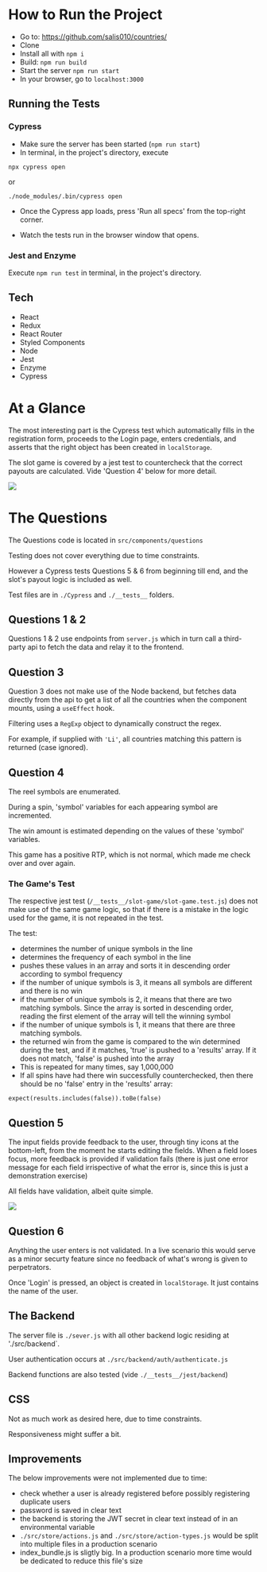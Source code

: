 # How to Run the Project

- Go to: https://github.com/salis010/countries/
- Clone
- Install all with `npm i`
- Build: `npm run build`
- Start the server `npm run start`
- In your browser, go to `localhost:3000`

## Running the Tests

### Cypress

- Make sure the server has been started (`npm run start`)
- In terminal, in the project's directory, execute

```npx cypress open```

or

```./node_modules/.bin/cypress open```

- Once the Cypress app loads, press 'Run all specs' from the top-right corner.

- Watch the tests run in the browser window that opens.


### Jest and Enzyme

Execute `npm run test` in terminal, in the project's directory.

## Tech

- React
- Redux
- React Router
- Styled Components
- Node
- Jest
- Enzyme
- Cypress

# At a Glance

The most interesting part is the Cypress test which automatically fills in the registration form, proceeds to the Login page, enters credentials, and asserts that the right object has been created in `localStorage`.

The slot game is covered by a jest test to countercheck that the correct payouts are calculated. Vide 'Question 4' below for more detail.

![](src/images/question4.png)


# The Questions

The Questions code is located in `src/components/questions`

Testing does not cover everything due to time constraints.

However a Cypress tests Questions 5 & 6 from beginning till end, and the slot's payout logic is included as well.

Test files are in `./Cypress` and `./__tests__` folders.

## Questions 1 & 2

Questions 1 & 2 use endpoints from `server.js` which in turn call a third-party api to fetch the data and relay it to the frontend.

## Question 3

Question 3 does not make use of the Node backend, but fetches data directly from the api to get a list of all the countries when the component mounts, using a `useEffect` hook.

Filtering uses a `RegExp` object to dynamically construct the regex. 

For example, if supplied with `'Li'`, all countries matching this pattern is returned (case ignored).


## Question 4

The reel symbols are enumerated.

During a spin, 'symbol' variables for each appearing symbol are incremented.

The win amount is estimated depending on the values of these 'symbol' variables.

This game has a positive RTP, which is not normal, which made me check over and over again.

### The Game's Test

The respective jest test (`/__tests__/slot-game/slot-game.test.js`) does not make use of the same game logic, so that if there is a mistake in the logic used for the game, it is not repeated in the test.

The test:
- determines the number of unique symbols in the line
- determines the frequency of each symbol in the line
- pushes these values in an array and sorts it in descending order according to symbol frequency
- if the number of unique symbols is 3, it means all symbols are different and there is no win
- if the number of unique symbols is 2, it means that there are two matching symbols. Since the array is sorted in descending order, reading the first element of the array will tell the winning symbol
- if the number of unique symbols is 1, it means that there are three matching symbols.
- the returned win from the game is compared to the win determined during the test, and if it matches, 'true' is pushed to a 'results' array. If it does not match, 'false' is pushed into the array
- This is repeated for many times, say 1,000,000
- If all spins have had there win successfully counterchecked, then there should be no 'false' entry in the 'results' array:

```expect(results.includes(false)).toBe(false)```

## Question 5 

The input fields provide feedback to the user, through tiny icons at the bottom-left, from the moment he starts editing the fields. When a field loses focus, more feedback is provided if validation fails (there is just one error message for each field irrispective of what the error is, since this is just a demonstration exercise)

All fields have validation, albeit quite simple.

![](src/images/question5.png)

## Question 6

Anything the user enters is not validated. In a live scenario this would serve as a minor securty feature since no feedback of what's wrong is given to perpetrators.

Once 'Login' is pressed, an object is created in `localStorage`. It just contains the name of the user.


## The Backend

The server file is `./sever.js` with all other backend logic residing at './src/backend`.

User authentication occurs at `./src/backend/auth/authenticate.js`

Backend functions are also tested (vide `./__tests__/jest/backend`)

## CSS

Not as much work as desired here, due to time constraints.

Responsiveness might suffer a bit.

## Improvements
The below improvements were not implemented due to time:
- check whether a user is already registered before possibly registering duplicate users
- password is saved in clear text
- the backend is storing the JWT secret in clear text instead of in an environmental variable
- `./src/store/actions.js` and `./src/store/action-types.js` would be split into multiple files in a production scenario 
- index_bundle.js is sligtly big. In a production scenario more time would be dedicated to reduce this file's size
